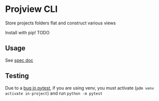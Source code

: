 # Projview CLI

Store projects folders flat and construct various views

Install with pip! TODO

## Usage
See [spec doc](prototype/README.md)

## Testing
Due to a [bug in pytest](https://github.com/pytest-dev/pyfakefs/issues/1096), if you are using venv,
you must activate (`pdm venv activate in-project`) and run `python -m pytest`
